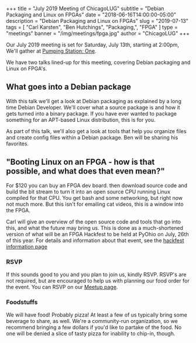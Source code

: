 +++
title = "July 2019 Meeting of ChicagoLUG"
subtitle = "Debian Packaging and Linux on FPGAs"
date = "2018-06-16T14:00:00-05:00"
description = "Debian Packaging and Linux on FPGAs"
slug = "2019-07-13"
tags = [ "Carl Karsten", "Ben Hutchings", "Packaging,", "FPGA" ] 
type = "meetings"
banner = "/img/meetings/fpga.jpg"
author = "ChicagoLUG"
+++

Our July 2019 meeting is set for Saturday, July 13th, starting at 2:00pm,
We'll gather at
[Pumping Station: One](https://pumpingstationone.org/contact-2/).

We have two talks lined-up for this meeting, covering Debian packaging and
Linux on FPGA's.

## What goes into a Debian package

With this talk we'll get a look at Debian packaging as explained by a long
time Debian Developer. We'll cover what a source package is and how it gets
turned into a binary package. If you have ever wanted to package something for
an APT-based Linux distribution, this is for you.

As part of this talk, we'll also get a look at tools that help you organize
files and create config files within a Debian package. Ben will be sharing his
favorites.

## "Booting Linux on an FPGA - how is that possible, and what does that even mean?"

For $120 you can buy an FPGA dev board. then download source code and
build the bit stream to turn it into an open source CPU running Linux
compiled for that CPU. You get bash and some networking, but right now
not much more.  But this isn't for emailing cat videos, this is a
window into the FPGA.

Carl will give an overview of the open source code and tools that go into
this, and what the future may bring us. This is done as a much-shortened
version of what will be an FPGA Hackfest to be held at PyOhio on July,
26th of this year. For details and information about that event, see the
[hackfest information page](https://www.pyohio.org/2019/events/hackfest/)

### RSVP

If this sounds good to you and you plan to join us, kindly RSVP. RSVP's are
not required, but are encouraged to help us with planning our food order for
the event. You can RSVP on our
[Meetup page](https://www.meetup.com/chicagolug/).

### Foodstuffs

We will have food! Probably pizza! At least a few of us typically bring some
beverage to share, as well. We're a community-run organization, so we recommend
bringing a few dollars if you'd like to partake of the food. No one will be
denied a slice of tasty pizza for inability to chip-in, though.
